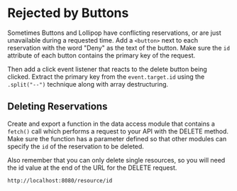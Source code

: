 # Rejected by Buttons

Sometimes Buttons and Lollipop have conflicting reservations, or are just unavailable during a requested time. Add a `<button>` next to each reservation with the word "Deny" as the text of the button. Make sure the `id` attribute of each button contains the primary key of the request.

Then add a click event listener that reacts to the delete button being clicked. Extract the primary key from the `event.target.id` using the `.split("--")` technique along with array destructuring.

## Deleting Reservations

Create and export a function in the data access module that contains a `fetch()` call which performs a request to your API with the DELETE method. Make sure the function has a parameter defined so that other modules can specify the `id` of the reservation to be deleted.

Also remember that you can only delete single resources, so you will need the id value at the end of the URL for the DELETE request.

`http://localhost:8080/resource/id`
